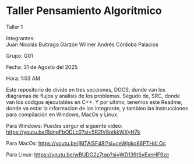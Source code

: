 # Taller Pensamiento Algorítmico 
Taller 1 


Integrantes:   
Juan Nicolás Buitrago Garzón
Wilmer Andrés Córdoba Palacios 

Grupo: G01

Fecha: 31 de Agosto del 2025 

Hora: 1:03 AM

Este repositorio de divide en tres secciones, DOCS, donde van los diagramas de flujos y analisis de los problemas. Segudo de, SRC, donde van los codigos ejecutables en C++. Y por ultimo, tenemos este Readme, donde va estar la informacion de los integrante, y tambien las instrucciones para compilación en Windows, MacOs y Linux.

Para Windows: 
Puedes sergur el siguente video: https://youtu.be/BdnpFbODLc0?si=5R2IV8otkkWXyH7k

Para MacOs: https://youtu.be/j8lTAlSF48I?si=ceWigko86PTHdLOc

Para Linux: 
https://youtu.be/wBUDG2z7tgo?si=WD139tSvExnHF9ze




